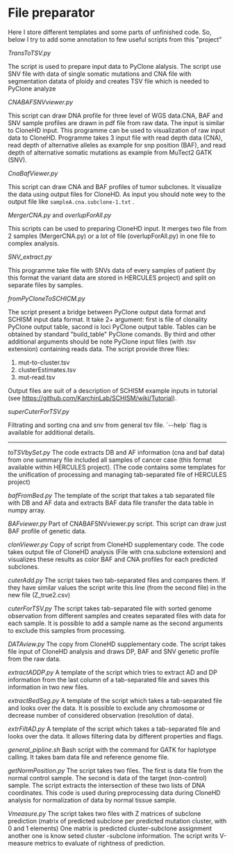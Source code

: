 # File preparator
Here I store different templates
and some parts of unfinished code.
So, below I try to add some annotation to few useful scripts from this "project"

*TransToTSV.py*

The script is used to prepare input data to PyClone alalysis. The script use SNV file with data of single somatic mutations and CNA file with segmentation datata of ploidy and creates TSV file which is needed to PyClone analyze 

*CNABAFSNVviewer.py*

This script can draw DNA profile for three level of WGS data.CNA, BAF and SNV sample profiles are drawn in pdf file from raw data. The input is similar to CloneHD input. This programme can be used to visualization of raw input data to CloneHD. Programme takes 3 input file with read depth data (CNA), read depth of alternative alleles as example for snp position (BAF), and  read depth of alternative somatic mutations as example from MuTect2 GATK (SNV). 

*CnaBafViewer.py*

This script can draw CNA and BAF profiles of tumor subclones. It visualize the data using output files for CloneHD. As input you should  note wey to the output file like `sampleA.cna.subclone-1.txt` .

*MergerCNA.py* and *overlupForAll.py*

This scripts can be used to preparing CloneHD input. It merges two file from 2 samples (MergerCNA.py) or a lot of file (overlupForAll.py) in one file to complex analysis.

*SNV_extract.py*

This programme take file with SNVs data of every samples of patient (by this format the variant data are stored in HERCULES project) and split on separate files by samples.

*fromPyCloneToSCHICM.py*

The script present a bridge between PyClone output data format and SCHISM input data format. It take 2+ argument: first is file of clonality PyClone output table, sacond is loci PyClone output table. Tables can be obtained by standard "build_table" PyClone comands.
By third and other additional arguments should be note PyClone input files (with .tsv extension) containing reads data. 
The script provide three files:
1. mut-to-cluster.tsv
2. clusterEstimates.tsv
3. mut-read.tsv

Output files are suit of a description of SCHISM example inputs in tutorial (see https://github.com/KarchinLab/SCHISM/wiki/Tutorial).

*superCuterForTSV.py*

Filtrating and sorting cna and snv from general tsv file. ´--help´ flag is available for additional details.

---

*toTSVbySet.py*
The code extracts DB and AF information (cna and baf data) from one summary file included all samples of cancer case (this format available within HERCULES project). (The code contains some templates for the unification of processing and managing tab-separated file of HERCULES project)

*bafFromBed.py*
The template of the script that takes a tab separated file with DB and AF data and extracts BAF data file transfer the data table in numpy array.

*BAFviewer.py*
Part of CNABAFSNVviewer.py script. This script can draw just BAF profile of genetic data.

*clonViewer.py*
Copy of script from CloneHD supplementary code. The code takes output file of CloneHD analysis (File with cna.subclone extension) and visualizes these results as color BAF and CNA profiles for each predicted subclones.

*cuterAdd.py*
The script takes two tab-separated files and compares them. If they have similar values the script write this line (from the second file) in the new file (Z_true2.csv)

*cuterForTSV.py*
The script takes tab-separated file with sorted genome observation from different samples and creates separated files with data for each sample. It is possible to add a sample name as the second arguments to exclude this samples from processing.

*DATAview.py*
The copy from CloneHD supplementary code. The script takes file input of CloneHD analysis and draws DP, BAF and SNV genetic profile from the raw data.

*extractADDP.py*
A template of the script which tries to extract AD and DP information from the last column of a tab-separated file and saves this information in two new files.

*extractBedSeg.py*
A template of the script which takes a tab-separated file and looks over the data. It is possible to exclude any chromosome or decrease number of considered observation (resolution of data).

*extrFiltAD.py*
A template of the script which takes a tab-separated file and looks over the data. It allows filtering data by different properties and flags.

*general_pipline.sh*
Bash script with the command for GATK for haplotype calling. It takes bam data file and reference genome file.

*getNormPosition.py*
The script takes two files. The first is data file from the normal control sample. The second is data of the target (non-control) sample. The script extracts the intersection of these two lists of DNA coordinates. This code is used during preprocessing data during CloneHD analysis for normalization of data by normal tissue sample.

*Vmeasure.py*
The script takes two files with Z matrices of subclone prediction (matrix of predicted subclone per predicted mutation cluster, with 0 and 1 elements) One matrix is predicted cluster-subclone assignment another one is know seted cluster -subclone information. The script writs V-measure metrics to evaluate of rightness of prediction.

